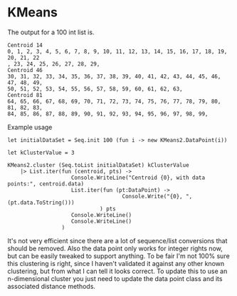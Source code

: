 KMeans
============

The output for a 100 int list is. 

```
Centroid 14
0, 1, 2, 3, 4, 5, 6, 7, 8, 9, 10, 11, 12, 13, 14, 15, 16, 17, 18, 19, 20, 21, 22
, 23, 24, 25, 26, 27, 28, 29,
Centroid 46
30, 31, 32, 33, 34, 35, 36, 37, 38, 39, 40, 41, 42, 43, 44, 45, 46, 47, 48, 49,
50, 51, 52, 53, 54, 55, 56, 57, 58, 59, 60, 61, 62, 63,
Centroid 81
64, 65, 66, 67, 68, 69, 70, 71, 72, 73, 74, 75, 76, 77, 78, 79, 80, 81, 82, 83,
84, 85, 86, 87, 88, 89, 90, 91, 92, 93, 94, 95, 96, 97, 98, 99,

```

Example usage

```
let initialDataSet = Seq.init 100 (fun i -> new KMeans2.DataPoint(i))

let kClusterValue = 3

KMeans2.cluster (Seq.toList initialDataSet) kClusterValue
    |> List.iter(fun (centroid, pts) -> 
                    Console.WriteLine("Centroid {0}, with data points:", centroid.data)
                    List.iter(fun (pt:DataPoint) -> 
                                    Console.Write("{0}, ", (pt.data.ToString()))
                             ) pts
                    Console.WriteLine()
                    Console.WriteLine()
                 )
```

It's not very efficient since there are a lot of sequence/list conversions that should be removed.  Also the data point only works for integer rights now, but can be easily tweaked to support anything. To be fair I'm not 100% sure this clustering is right, since I haven't validated it against any other known clustering, but from what I can tell it looks correct.  To update this to use an n-dimensional cluster you just need to update the data point class and its associated distance methods.  


